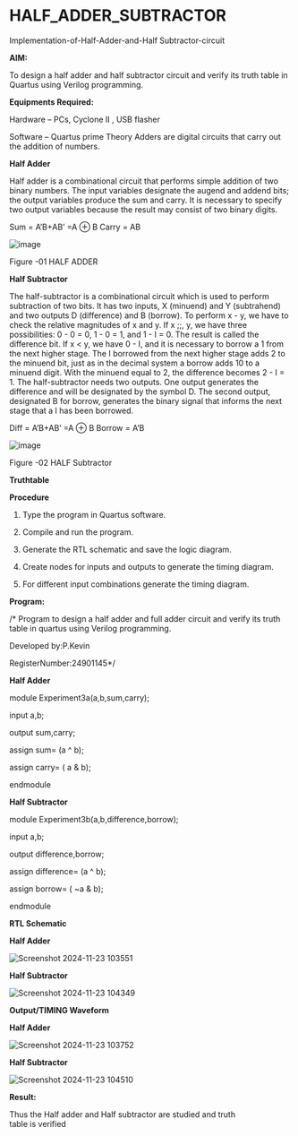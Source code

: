 # HALF_ADDER_SUBTRACTOR

Implementation-of-Half-Adder-and-Half Subtractor-circuit

**AIM:**

To design a half adder and half subtractor circuit and verify its truth table in Quartus using Verilog programming.

**Equipments Required:**

Hardware – PCs, Cyclone II , USB flasher 

Software – Quartus prime Theory Adders are digital circuits that carry out the addition of numbers.

**Half Adder**

Half adder is a combinational circuit that performs simple addition of two binary numbers. The input variables designate the augend and addend bits; the output variables produce the sum and carry. It is necessary to specify two output variables because the result may consist of two binary digits.

Sum = A’B+AB’ =A ⊕ B Carry = AB

![image](https://github.com/naavaneetha/HALF_ADDER_SUBTRACTOR/assets/154305477/bd4a0b2c-cdbc-4184-ab08-81578f121e1f)

Figure -01 HALF ADDER

**Half Subtractor**

The half-subtractor is a combinational circuit which is used to perform subtraction of two bits. It has two inputs, X (minuend) and Y (subtrahend) and two outputs D (difference) and B (borrow). To perform x - y, we have to check the relative magnitudes of x and y. If x ;;, y, we have three possibilities: 0 - 0 = 0, 1 - 0 = 1, and 1 - I = 0. The result is called the difference bit. If x < y, we have 0 - I, and it is necessary to borrow a 1 from the next higher stage. The I borrowed from the next higher stage adds 2 to the minuend bit, just as in the decimal system a borrow adds 10 to a minuend digit. With the minuend equal to 2, the difference becomes 2 - I = 1. The half-subtractor needs two outputs. One output generates the difference and will be designated by the symbol D. The second output, designated B for borrow, generates the binary signal that informs the next stage that a I has been borrowed. 

Diff = A’B+AB’ =A ⊕ B
Borrow = A’B

 ![image](https://github.com/naavaneetha/HALF_ADDER_SUBTRACTOR/assets/154305477/d76b099c-513f-4e7c-843a-e2fd028a531a)

Figure -02 HALF Subtractor

**Truthtable**

**Procedure**

1.	Type the program in Quartus software.

2.	Compile and run the program.

3.	Generate the RTL schematic and save the logic diagram.

4.	Create nodes for inputs and outputs to generate the timing diagram.

5.	For different input combinations generate the timing diagram.


**Program:**

/* Program to design a half adder and full adder circuit and verify its truth table in quartus using Verilog programming.

Developed by:P.Kevin

RegisterNumber:24901145*/

**Half Adder**

module Experiment3a(a,b,sum,carry);

input a,b;

output sum,carry;

assign sum= (a ^ b);

assign carry= ( a & b);

endmodule

**Half Subtractor**

module Experiment3b(a,b,difference,borrow);

input a,b;

output difference,borrow;

assign difference= (a ^ b);

assign borrow= ( ~a & b);

endmodule


**RTL Schematic**

**Half Adder**

![Screenshot 2024-11-23 103551](https://github.com/user-attachments/assets/add8bd7f-2627-4d3e-b629-f10b81c43e9b)

**Half Subtractor**

![Screenshot 2024-11-23 104349](https://github.com/user-attachments/assets/01767356-3e8a-4e74-943f-61e22573f104)


**Output/TIMING Waveform**

**Half Adder**

![Screenshot 2024-11-23 103752](https://github.com/user-attachments/assets/371b402d-5790-43cb-a3eb-1f5217dbab8a)


**Half Subtractor**

![Screenshot 2024-11-23 104510](https://github.com/user-attachments/assets/30cc9c3b-373c-465e-9114-e9da35ecbabe)


**Result:**

Thus the Half adder and Half subtractor are studied and truth table is verified
